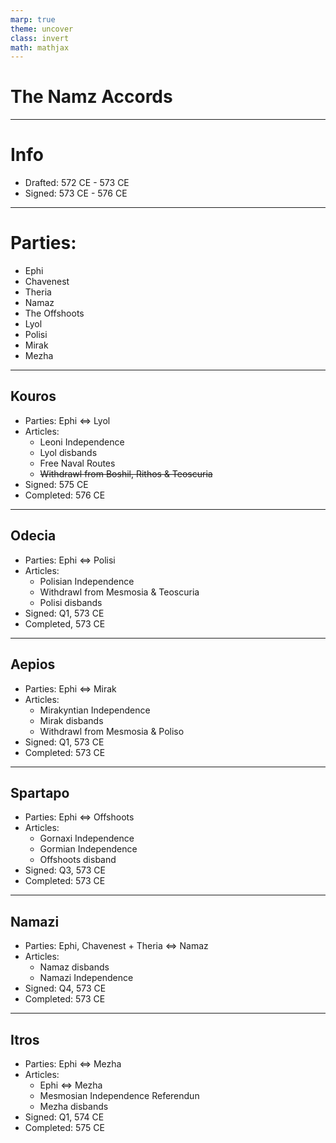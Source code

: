 ```yaml
---
marp: true
theme: uncover
class: invert
math: mathjax
---
```


# The Namz Accords

---

# Info
* Drafted: 572 CE - 573 CE
* Signed: 573 CE - 576 CE

---
# Parties: 
* Ephi
* Chavenest
* Theria
* Namaz
* The Offshoots
* Lyol
* Polisi
* Mirak
* Mezha

---

## Kouros
* Parties: Ephi $\Leftrightarrow$ Lyol
* Articles:
    - Leoni Independence
    - Lyol disbands
    - Free Naval Routes
    - ~~Withdrawl from Boshil, Rithos & Teoscuria~~
* Signed: 575 CE
* Completed: 576 CE

---

## Odecia
* Parties: Ephi $\Leftrightarrow$ Polisi
* Articles:
    - Polisian Independence
    - Withdrawl from Mesmosia & Teoscuria
    - Polisi disbands
* Signed: Q1, 573 CE
* Completed, 573 CE

---

## Aepios
* Parties: Ephi $\Leftrightarrow$ Mirak
* Articles:
    - Mirakyntian Independence
    - Mirak disbands
    - Withdrawl from Mesmosia & Poliso
* Signed: Q1, 573 CE
* Completed: 573 CE

---

## Spartapo
* Parties: Ephi $\Leftrightarrow$ Offshoots
* Articles:
    - Gornaxi Independence
    - Gormian Independence
    - Offshoots disband
* Signed: Q3, 573 CE
* Completed: 573 CE

---

## Namazi
* Parties: Ephi, Chavenest + Theria $\Leftrightarrow$ Namaz
* Articles:
    - Namaz disbands
    - Namazi Independence
* Signed: Q4, 573 CE
* Completed: 573 CE

---

## Itros
* Parties: Ephi $\Leftrightarrow$ Mezha
* Articles:
    - Ephi $\Leftrightarrow$ Mezha
    - Mesmosian Independence Referendun
    - Mezha disbands
* Signed: Q1, 574 CE
* Completed: 575 CE